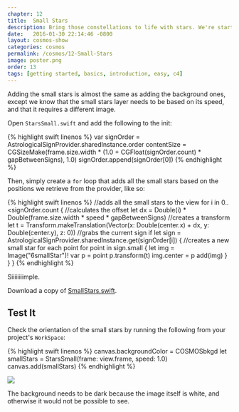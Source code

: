 ```yaml
---
chapter: 12
title:  Small Stars
description: Bring those constellations to life with stars. We're starting small.
date:   2016-01-30 22:14:46 -0800
layout: cosmos-show
categories: cosmos
permalink: /cosmos/12-Small-Stars
image: poster.png
order: 13
tags: [getting started, basics, introduction, easy, c4]
---
```


Adding the small stars is almost the same as adding the background ones, except we know that the small stars layer needs to be based on its speed, and that it requires a different image.

Open `StarsSmall.swift` and add the following to the init:

{% highlight swift linenos %}
var signOrder = AstrologicalSignProvider.sharedInstance.order
contentSize = CGSizeMake(frame.size.width * (1.0 + CGFloat(signOrder.count) * gapBetweenSigns), 1.0)
signOrder.append(signOrder[0])
{% endhighlight %}

Then, simply create a `for` loop that adds all the small stars based on the positions we retrieve from the provider, like so:

{% highlight swift linenos %}
//adds all the small stars to the view
for i in 0..<signOrder.count {
    //calculates the offset
    let dx = Double(i) * Double(frame.size.width * speed * gapBetweenSigns)
    //creates a transform
    let t = Transform.makeTranslation(Vector(x: Double(center.x) + dx, y: Double(center.y), z: 0))
    //grabs the current sign
    if let sign = AstrologicalSignProvider.sharedInstance.get(signOrder[i]) {
        //creates a new small star for each point
        for point in sign.small {
            let img = Image("6smallStar")!
            var p = point
            p.transform(t)
            img.center = p
            add(img)
        }
    }
}
{% endhighlight %}

Siiiiiiiimple.

Download a copy of [SmallStars.swift](https://gist.github.com/C4Framework/6eae5a284153f8c7c88e).

## Test It
Check the orientation of the small stars by running the following from your project's `WorkSpace`:

{% highlight swift linenos %}
canvas.backgroundColor = COSMOSbkgd
let smallStars = StarsSmall(frame: view.frame, speed: 1.0)
canvas.add(smallStars)
{% endhighlight %}

![](01.png)

The background needs to be dark because the image itself is white, and otherwise it would not be possible to see.